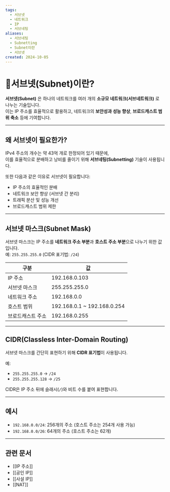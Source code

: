 ```yaml
---
tags:
  - 서브넷
  - 네트워크
  - IP
  - 서브네팅
aliases:
  - 서브네팅
  - Subnetting
  - Subnet이란
  - 서브넷
created: 2024-10-05
---
```


# 📘서브넷(Subnet)이란?

**서브넷(Subnet)** 은 하나의 네트워크를 여러 개의 **소규모 네트워크(서브네트워크)** 로 나누는 기술입니다.  
이는 IP 주소를 효율적으로 활용하고, 네트워크의 **보안성과 성능 향상**, **브로드캐스트 범위 축소** 등에 기여합니다.

---

## 왜 서브넷이 필요한가?

IPv4 주소의 개수는 약 43억 개로 한정되어 있기 때문에,  
이를 효율적으로 분배하고 낭비를 줄이기 위해 **서브네팅(Subnetting)** 기술이 사용됩니다.

또한 다음과 같은 이유로 서브넷이 필요합니다:

- IP 주소의 효율적인 분배
- 네트워크 보안 향상 (서브넷 간 분리)
- 트래픽 분산 및 성능 개선
- 브로드캐스트 범위 제한

---

## 서브넷 마스크(Subnet Mask)

서브넷 마스크는 IP 주소를 **네트워크 주소 부분**과 **호스트 주소 부분**으로 나누기 위한 값입니다.  
예: `255.255.255.0` (CIDR 표기법: `/24`)

| 구분        | 값                           |
| --------- | --------------------------- |
| IP 주소     | 192.168.0.103               |
| 서브넷 마스크   | 255.255.255.0               |
| 네트워크 주소   | 192.168.0.0                 |
| 호스트 범위    | 192.168.0.1 ~ 192.168.0.254 |
| 브로드캐스트 주소 | 192.168.0.255               |

---

## CIDR(Classless Inter-Domain Routing)

서브넷 마스크를 간단히 표현하기 위해 **CIDR 표기법**이 사용됩니다.

예:  
- `255.255.255.0` → `/24`  
- `255.255.255.128` → `/25`

CIDR은 IP 주소 뒤에 슬래시(`/`)와 비트 수를 붙여 표현합니다.

---

## 예시

- `192.168.0.0/24`: 256개의 주소 (호스트 주소는 254개 사용 가능)
- `192.168.0.0/26`: 64개의 주소 (호스트 주소는 62개)

---

## 관련 문서

- [[IP 주소]]
- [[공인 IP]]
- [[사설 IP]]
- [[NAT]]
